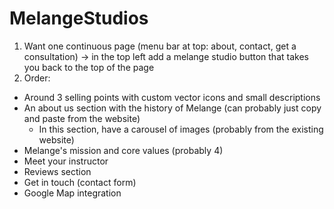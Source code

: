 # MelangeStudios

1. Want one continuous page (menu bar at top: about, contact, get a consultation) -> in the top left add a melange studio button that takes you back to the top of the page
2. Order:
- Around 3 selling points with custom vector icons and small descriptions 
- An about us section with the history of Melange (can probably just copy and paste from the website)
  - In this section, have a carousel of images (probably from the existing website)
- Melange's mission and core values (probably 4)
- Meet your instructor
- Reviews section
- Get in touch (contact form)
- Google Map integration
